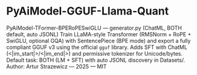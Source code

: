 # PyAiModel-GGUF-Llama-Quant
 PyAiModel-TFormer-BPERoPESwiGLU — generator.py (ChatML, BOTH default, auto JSONL)
 Train LLaMA-style Transformer (RMSNorm + RoPE + SwiGLU, optional GQA) with SentencePiece (BPE mode)
 and export a fully compliant GGUF v3 using the official `gguf` library.
 Adds SFT with ChatML (<|im_start|>/<|im_end|>) and permissive tokenizer for Unicode/bytes.
 Default task: BOTH (LM + SFT) with auto JSONL discovery in Datasets/.
 Author: Artur Strazewicz — 2025 — MIT